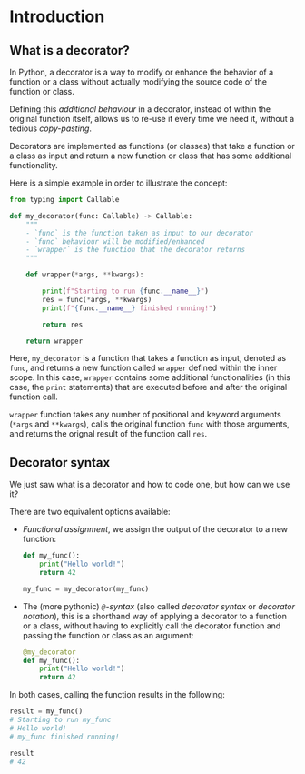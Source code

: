 # Introduction

## What is a decorator?

In Python, a decorator is a way to modify or enhance the behavior of a function or a class without actually modifying the source code of the function or class.

Defining this _additional behaviour_ in a decorator, instead of within the original function itself, allows us to re-use it every time we need it, without a tedious _copy-pasting_.

Decorators are implemented as functions (or classes) that take a function or a class as input and return a new function or class that has some additional functionality.

Here is a simple example in order to illustrate the concept:

```python
from typing import Callable

def my_decorator(func: Callable) -> Callable:
    """
    - `func` is the function taken as input to our decorator
    - `func` behaviour will be modified/enhanced
    - `wrapper` is the function that the decorator returns
    """

    def wrapper(*args, **kwargs):

        print(f"Starting to run {func.__name__}")
        res = func(*args, **kwargs)
        print(f"{func.__name__} finished running!")

        return res

    return wrapper
```

Here, `my_decorator` is a function that takes a function as input, denoted as `func`, and returns a new function called `wrapper` defined within the inner scope. In this case, `wrapper` contains some additional functionalities (in this case, the `print` statements) that are executed before and after the original function call.

`wrapper` function takes any number of positional and keyword arguments (`*args` and `**kwargs`), calls the original function `func` with those arguments, and returns the orignal result of the function call `res`.

## Decorator syntax

We just saw what is a decorator and how to code one, but how can we use it?

There are two equivalent options available:

- _Functional assignment_, we assign the output of the decorator to a new function:

    ```python
    def my_func():
        print("Hello world!")
        return 42

    my_func = my_decorator(my_func)
    ```

- The (more pythonic) _`@`-syntax_ (also called _decorator syntax_ or _decorator notation_), this is a shorthand way of applying a decorator to a function or a class, without having to explicitly call the decorator function and passing the function or class as an argument:

    ```python
    @my_decorator
    def my_func():
        print("Hello world!")
        return 42
    ```

In both cases, calling the function results in the following:

```python
result = my_func()
# Starting to run my_func
# Hello world!
# my_func finished running!

result
# 42
```
